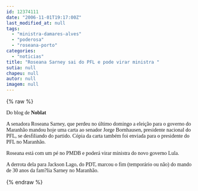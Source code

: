 ```yaml
---
id: 12374111
date: "2006-11-01T19:17:00Z"
last_modified_at: null
tags:
  - "ministra-damares-alves"
  - "poderosa"
  - "roseana-porto"
categories:
  - "noticias"
title: "Roseana Sarney sai do PFL e pode virar ministra "
sutia: null
chapeu: null
autor: null
imagem: null
---
```

{% raw %}
<p><P><FONT face=Verdana>Do blog de <STRONG>Noblat</STRONG></FONT></P></p>
<p><P><FONT face=Verdana>A senadora Roseana Sarney, que perdeu no último domingo a eleição para o governo do Maranhão mandou hoje uma carta ao senador Jorge Bornhausen, presidente nacional do PFL, se desfiliando do partido. Cópia da carta também foi enviada para o presidente do PFL no Maranhão.</FONT></P></p>
<p><P><FONT face=Verdana>Roseana está com um pé no PMDB e poderá virar ministra do novo governo Lula.</FONT></P></p>
<p><P><FONT face=Verdana>A derrota dela para Jackson Lago, do PDT, marcou o fim (temporário ou não) do mando de 30 anos da fam?lia Sarney no Maranhão.</FONT></P> </p>
{% endraw %}